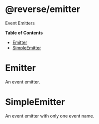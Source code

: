 # @reverse/emitter
Event Emitters

**Table of Contents**
- [Emitter](#Emitter)
- [SimpleEmitter](#SimpleEmitter)

# Emitter
An event emitter.

# SimpleEmitter
An event emitter with only one event name.
